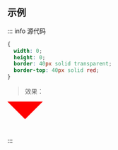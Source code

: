 <c-title title="CSS绘制三角形" />

## 示例

::: info 源代码

```css
{
  width: 0;
  height: 0;
  border: 40px solid transparent;
  border-top: 40px solid red;
}
```

> 效果：
<div class="triangle"></div>
:::

<style lang="scss" scoped>
.triangle {
  width: 0;
  height: 0;
  border: 40px solid transparent;
  border-top: 40px solid red;
}
</style>
